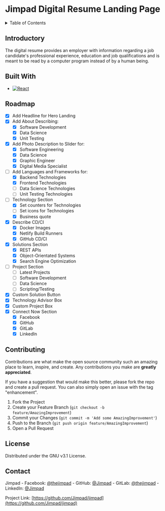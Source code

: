 # Jimpad Digital Resume Landing Page

<!-- TABLE OF CONTENTS -->
<details>
  <summary>Table of Contents</summary>
  <ol>
    <li>
      <a href="#introductory">Introductory</a>
    </li>
    <li>
      <a href="#built-with">Built With</a>
    </li>
    <li>
      <a href="#roadmap">Roadmap</a>
    </li>
    <li>
      <a href="#contributing">Contributing</a>
    </li>
    <li>
      <a href="#license">License</a>
    </li>
    <li>
      <a href="#contact">Contact</a>
    </li>   
  </ol>
</details>

<!-- GETTING STARTED -->
## Introductory

The digital resume provides an employer with information regarding a job candidate's professional experience, education and job qualifications and is meant to be read by a computer program instead of by a human being.

## Built With

* [![React][React.js]][React-url]

<!-- ROADMAP -->
## Roadmap

- [x] Add Headline for Hero Landing
- [x] Add About Describing:
  - [x] Software Development
  - [x] Data Science
  - [x] Unit Testing
- [x] Add Photo Description to Slider for:
    - [x] Software Engineering
    - [x] Data Science
    - [x] Graphic Engineer
    - [x] Digital Media Specialist
- [ ] Add Languages and Frameworks for:
    - [x] Backend Technologies
    - [x] Frontend Technologies
    - [ ] Data Science Technologies
    - [ ] Unit Testing Technologies
- [ ] Technology Section
    - [x] Set counters for Technologies
    - [ ] Set icons for Technologies
    - [x] Business quote
- [x] Describe CD/CI
    - [x] Docker Images
    - [x] Netlify Build Runners
    - [x] GitHub CD/CI
- [x] Solutions Section
    - [x] REST APIs
    - [x] Object-Orientated Systems
    - [x] Search Engine Optimization
- [ ] Project Section
    - [ ] Latest Projects
    - [ ] Software Development
    - [ ] Data Science
    - [ ] Scripting/Testing 
- [x] Custom Solution Button
- [x] Technology Advisor Box
- [x] Custom Project Box
- [X] Connect Now Section
    - [x] Facebook
    - [x] GitHub
    - [x] GitLab
    - [x] LinkedIn

<!-- CONTRIBUTING -->
## Contributing

Contributions are what make the open source community such an amazing place to learn, inspire, and create. Any contributions you make are **greatly appreciated**.

If you have a suggestion that would make this better, please fork the repo and create a pull request. You can also simply open an issue with the tag "enhancement".

1. Fork the Project
2. Create your Feature Branch (`git checkout -b feature/AmazingImprovement`)
3. Commit your Changes (`git commit -m 'Add some AmazingImprovement'`)
4. Push to the Branch (`git push origin feature/AmazingImprovement`)
5. Open a Pull Request

<!-- LICENSE -->
## License

Distributed under the GNU v3.1 License.

<!-- CONTACT -->
## Contact

Jimpad - Facebook: [@thejimpad](https://facebook.com/thejimpad) - GitHub: [@Jimpad](https://github.com/Jimpad) - GitLab: [@thejimpad](https://gitlab.com/thejimpad) - LinkedIn: [@Jimpad](https://www.linkedin.com/in/jimpad/)

Project Link: [https://github.com/Jimpad/jimpad](https://github.com/Jimpad/jimpad)

<!-- MARKDOWN LINKS & IMAGES -->
<!-- https://www.markdownguide.org/basic-syntax/#reference-style-links -->
[React.js]: https://img.shields.io/badge/React-20232A?style=for-the-badge&logo=react&logoColor=61DAFB
[React-url]: https://reactjs.org/
